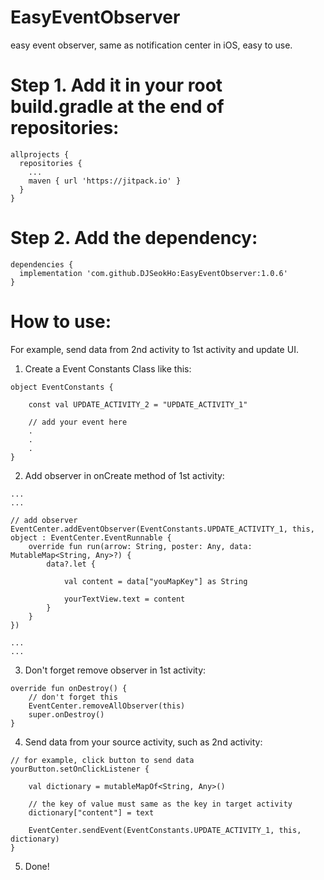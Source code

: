 # EasyEventObserver
easy event observer, same as notification center in iOS, easy to use.

# Step 1. Add it in your root build.gradle at the end of repositories:
```
allprojects {
  repositories {
    ...
    maven { url 'https://jitpack.io' }
  }
}
```

# Step 2. Add the dependency:
```
dependencies {
  implementation 'com.github.DJSeokHo:EasyEventObserver:1.0.6'
}
```

# How to use:

For example, send data from 2nd activity to 1st activity and update UI.

1. Create a Event Constants Class like this:
```
object EventConstants {

    const val UPDATE_ACTIVITY_2 = "UPDATE_ACTIVITY_1"
    
    // add your event here
    .
    .
    .
}
```

2. Add observer in onCreate method of 1st activity:
```
...
...

// add observer
EventCenter.addEventObserver(EventConstants.UPDATE_ACTIVITY_1, this, object : EventCenter.EventRunnable {
    override fun run(arrow: String, poster: Any, data: MutableMap<String, Any>?) {
        data?.let {

            val content = data["youMapKey"] as String

            yourTextView.text = content
        }
    }
})

...
...

```

3. Don't forget remove observer in 1st activity:
```
override fun onDestroy() {
    // don't forget this
    EventCenter.removeAllObserver(this)
    super.onDestroy()
}
```

4. Send data from your source activity, such as 2nd activity:
```
// for example, click button to send data
yourButton.setOnClickListener {

    val dictionary = mutableMapOf<String, Any>()
    
    // the key of value must same as the key in target activity
    dictionary["content"] = text

    EventCenter.sendEvent(EventConstants.UPDATE_ACTIVITY_1, this, dictionary)
}
```

5. Done!

